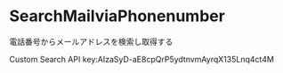 # SearchMailviaPhonenumber
電話番号からメールアドレスを検索し取得する

Custom Search API
key:AIzaSyD-aE8cpQrP5ydtnvmAyrqX135Lnq4ct4M
